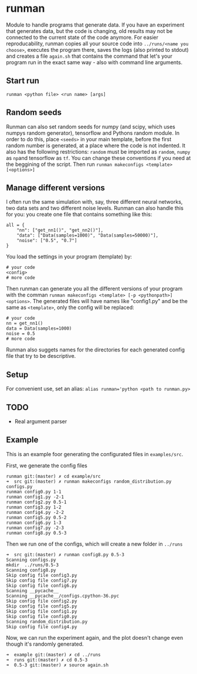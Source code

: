# runman
Module to handle programs that generate data. If you have an experiment that generates data, but the code is changing, old results may not be connected to the current state of the code anymore. For easier reproducability, runman copies all your source code into `../runs/<name you choose>`, executes the program there, saves the logs (also printed to stdout) and creates a file `again.sh` that contains the command that let's your program run in the exact same way - also with command line arguments.

## Start run
`runman <python file> <run name> [args]`

## Random seeds
Runman can also set random seeds for numpy (and scipy, which uses numpys random generator), tensorflow and Pythons random module.
In order to do this, place `<seeds>` in your main template, before the first random number is generated,
at a place where the code is not indented. It also has the following restrictions: `random` must be imported as `random`,
`numpy` as `np`and tensorflow as `tf`. You can change these conventions if you need at the beggining of the script.
Then run `runman makeconfigs <template> [<options>]`

## Manage different versions
I often run the same simulation with, say, three different neural networks, two data sets and two different noise levels. Runman can also handle this for you: you create one file that contains something like this:

```
all = {
    "nn": ["get_nn1()", "get_nn2()"],
    "data": ["Data(samples=1000)", "Data(samples=50000)"],
    "noise": ["0.5", "0.7"]
}
```

You load the settings in your program (template) by:

```
# your code
<config>
# more code
```

Then runman can generate you all the different versions of your program with the comman `runman makeconfigs <template> [-p <pythonpath>] <options>`. The generated files will have names like "config1.py" and be the same as `<template>`, only the config will be replaced:

```
# your code
nn = get_nn1()
data = Data(samples=1000)
noise = 0.5
# more code
```

Runman also suggets names for the directories for each generated config file that try to be descriptive.

## Setup

For convenient use, set an alias:
`alias runman='python <path to runman.py>`


## TODO
- Real argument parser

## Example
This is an example foor generating the configurated files in `examples/src`.

First, we generate the config files 
```
runman git:(master) ✗ cd example/src 
➜  src git:(master) ✗ runman makeconfigs random_distribution.py configs.py
runman config0.py 1-1
runman config1.py -2-1
runman config2.py 0.5-1
runman config3.py 1-2
runman config4.py -2-2
runman config5.py 0.5-2
runman config6.py 1-3
runman config7.py -2-3
runman config8.py 0.5-3
```

Then we run one of the configs, which will create a new folder in `../runs`

```
➜  src git:(master) ✗ runman config8.py 0.5-3                             
Scanning configs.py
mkdir  ../runs/0.5-3
Scanning config8.py
Skip config file config3.py
Skip config file config7.py
Skip config file config6.py
Scanning __pycache__
Scanning __pycache__/configs.cpython-36.pyc
Skip config file config2.py
Skip config file config5.py
Skip config file config1.py
Skip config file config0.py
Scanning random_distribution.py
Skip config file config4.py
```

Now, we can run the experiment again, and the plot doesn't change even though it's randomly generated.

```
➜  example git:(master) ✗ cd ../runs
➜  runs git:(master) ✗ cd 0.5-3
➜  0.5-3 git:(master) ✗ source again.sh
```